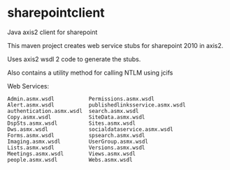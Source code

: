 # sharepointclient
Java axis2 client for sharepoint

This maven project creates web service stubs for sharepoint 2010 in axis2. 

Uses axis2 wsdl 2 code to generate the stubs.

Also contains a utility method for calling NTLM using jcifs

Web Services:

```
Admin.asmx.wsdl           Permissions.asmx.wsdl
Alert.asmx.wsdl           publishedlinksservice.asmx.wsdl
authentication.asmx.wsdl  search.asmx.wsdl
Copy.asmx.wsdl            SiteData.asmx.wsdl
DspSts.asmx.wsdl          Sites.asmx.wsdl
Dws.asmx.wsdl             socialdataservice.asmx.wsdl
Forms.asmx.wsdl           spsearch.asmx.wsdl
Imaging.asmx.wsdl         UserGroup.asmx.wsdl
Lists.asmx.wsdl           Versions.asmx.wsdl
Meetings.asmx.wsdl        Views.asmx.wsdl
people.asmx.wsdl          Webs.asmx.wsdl
```
